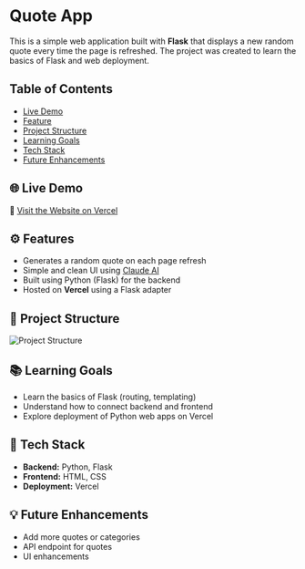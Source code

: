 # Quote App

This is a simple web application built with **Flask** that displays a new random quote every time the page is refreshed. The project was created to learn the basics of Flask and web deployment.

## Table of Contents

- [Live Demo](#live-demo)
- [Feature](#features)
- [Project Structure](#project-structure)
- [Learning Goals](#learning-goals)
- [Tech Stack](#tech-stack)
- [Future Enhancements](#future-enhancements)

## 🌐 Live Demo

🔗 [Visit the Website on Vercel](https://quote-app-sepia.vercel.app/)  

## ⚙️ Features

- Generates a random quote on each page refresh
- Simple and clean UI using [Claude AI](https://claude.ai/)
- Built using Python (Flask) for the backend
- Hosted on **Vercel** using a Flask adapter

## 📁 Project Structure

![Project Structure](https://github.com/user-attachments/assets/9a2c81e2-5d0b-4ab4-9595-f638c58c500b)

## 📚 Learning Goals

- Learn the basics of Flask (routing, templating)
- Understand how to connect backend and frontend
- Explore deployment of Python web apps on Vercel

## 🧠 Tech Stack

- **Backend:** Python, Flask
- **Frontend:** HTML, CSS
- **Deployment:** Vercel

## 💡 Future Enhancements

- Add more quotes or categories
- API endpoint for quotes
- UI enhancements
